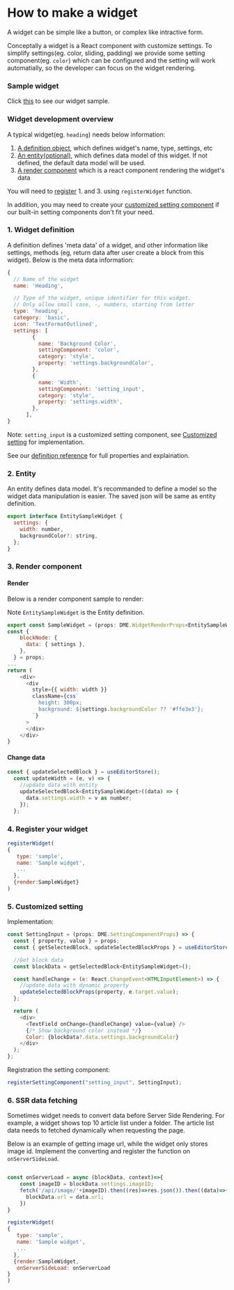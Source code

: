 # How to make a widget

A widget can be simple like a button, or complex like intractive form.

Conceptally a widget is a React component with customize settings. To simplify settings(eg. color, sliding, padding) we provide some setting component(eg. `color`) which can be configured and the setting will work automatially, so the developer can focus on the widget rendering.

### Sample widget

Click [this](https://github.com/dmeditor/dmeditor/tree/main/samples/dev/SampleWidget) to see our widget sample.

### Widget development overview

A typical widget(eg. `heading`) needs below information:

1. [A definition object](#1-widget-definition), which defines widget's name, type, settings, etc
2. [An entity(optional)](#2-entity), which defines data model of this widget. If not defined, the default data model will be used.
3. [A render component](#3-render-component) which is a react component rendering the widget's data

You will need to [register](#4-register-your-widget) 1. and 3. using `registerWidget` function.

In addition, you may need to create your [customized setting component](#5-customized-setting) if our built-in setting components don't fit your need.

### 1. Widget definition

A definition defines 'meta data' of a widget, and other information like settings, methods (eg, return data after user create a block from this widget). Below is the meta data information:

```javascript
{
  // Name of the widget
  name: 'Heading',

  // Type of the widget, unique identifier for this widget.
  // Only allow small case, -, numbers, starting from letter
  type: 'heading',
  category: 'basic',
  icon: 'TextFormatOutlined',
  settings: [
        {
          name: 'Background Color',
          settingComponent: 'color',
          category: 'style',
          property: 'settings.backgroundColor',
        },
        {
          name: 'Width',
          settingComponent: 'setting_input',
          category: 'style',
          property: 'settings.width',
        },
      ],
}
```

Note: `setting_input` is a customized setting component, see [Customized setting](#4-customized-setting) for implementation.

See our [definition reference](../reference/widget.md) for full properties and explaination.

### 2. Entity

An entity defines data model. It's recommanded to define a model so the widget data manipulation is easier. The saved json will be same as entity definition.

```javascript
export interface EntitySampleWidget {
  settings: {
    width: number,
    backgroundColor?: string,
  };
}
```

### 3. Render component

#### Render

Below is a render component sample to render:

Note `EntitySampleWidget` is the Entity definition.

```javascript
export const SampleWidget = (props: DME.WidgetRenderProps<EntitySampleWidget>) => {
const {
    blockNode: {
      data: { settings },
    },
  } = props;
...
return (
    <div>
      <div
        style={{ width: width }}
        className={css`
          height: 300px;
          background: ${settings.backgroundColor ?? '#ffe3e3'};
        `}
      >
      </div>
    </div>
}
```

#### Change data

```javascript
const { updateSelectedBlock } = useEditorStore();
  const updateWidth = (e, v) => {
    //update data with entity
    updateSelectedBlock<EntitySampleWidget>((data) => {
      data.settings.width = v as number;
    });
  };
```

### 4. Register your widget

```javascript
registerWidget(
{
   type: 'sample',
   name: 'Sample widget',
   ...
  },
  {render:SampleWidget}
)
```

### 5. Customized setting

Implementation:

```javascript
const SettingInput = (props: DME.SettingComponentProps) => {
  const { property, value } = props;
  const { getSelectedBlock, updateSelectedBlockProps } = useEditorStore();

  //Get block data
  const blockData = getSelectedBlock<EntitySampleWidget>();

  const handleChange = (e: React.ChangeEvent<HTMLInputElement>) => {
    //update data with dynamic property
    updateSelectedBlockProps(property, e.target.value);
  };

  return (
    <div>
      <TextField onChange={handleChange} value={value} />
      {/* Show background color instead */}
      Color: {blockData?.data.settings.backgroundColor}
    </div>
  );
};
```

Registration the setting component:

```javascript
registerSettingComponent("setting_input", SettingInput);
```

### 6. SSR data fetching

Sometimes widget needs to convert data before Server Side Rendering. For example, a widget shows top 10 article list under a folder. The article list data needs to fetched dynamically when requesting the page.

Below is an example of getting image url, while the widget only stores image id. Implement the converting and register the function on `onServerSideLoad`.

```javascript

const onServerLoad = async (blockData, context)=>{
    const imageID = blockData.settings.imageID;
    fetch('/api/image/'+imageID).then((res)=>res.json()).then((data)=>{
      blockData.url = data.url;
    })
}

registerWidget(
{
   type: 'sample',
   name: 'Sample widget',
   ...
  },
  {render:SampleWidget,
   onServerSideLoad: onServerLoad
}
)
```
